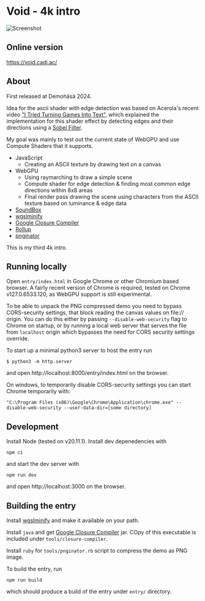 # Void - 4k intro

![Screenshot](https://github.com/Cadiac/void/blob/main/entry/screenshot.png)

## Online version

https://void.cadi.ac/

## About

First released at Demohäsä 2024.

Idea for the ascii shader with edge detection was based on Acerola's recent video ["I Tried Turning Games Into Text"](https://www.youtube.com/watch?v=gg40RWiaHRY), which explained the implementation for this shader effect by detecting edges and their directions using a [Sobel Filter](https://en.wikipedia.org/wiki/Sobel_operator).

My goal was mainly to test out the current state of WebGPU and use Compute Shaders that it supports.

- JavaScript
  - Creating an ASCII texture by drawing text on a canvas
- WebGPU
  - Using raymarching to draw a simple scene
  - Compute shader for edge detection & finding most common edge directions within 8x8 areas
  - Final render pass drawing the scene using characters from the ASCII texture based on luminance & edge data
- [SoundBox](https://gitlab.com/mbitsnbites/soundbox)
- [wgslminify](https://github.com/mgnauck/wgslminify)
- [Google Closure Compiler](https://mvnrepository.com/artifact/com.google.javascript/closure-compiler/v20231112)
- [Rollup](https://rollupjs.org)
- [pnginator](https://gist.github.com/gasman/2560551)

This is my third 4k intro.

## Running locally

Open `entry/index.html` in Google Chrome or other Chromium based browser. A fairly recent version of Chrome is required, tested on Chrome v127.0.6533.120, as WebGPU support is still experimental.

To be able to unpack the PNG compressed demo you need to bypass CORS-security settings, that block reading the canvas values on file:// origin. You can do this either by passing `--disable-web-security` flag to Chrome on startup, or by running a local web server that serves the file from `localhost` origin which bypasses the need for CORS security settings override.

To start up a minimal python3 server to host the entry run

```
$ python3 -m http.server
```

and open http://localhost:8000/entry/index.html on the browser.

On windows, to temporarily disable CORS-security settings you can start Chrome temporarily with:

```
"C:\Program Files (x86)\Google\Chrome\Application\chrome.exe" --disable-web-security --user-data-dir=[some directory]
```

## Development

Install Node (tested on v20.11.1). Install dev depenedencies with

```shell
npm ci
```

and start the dev server with

```shell
npm run dev
```

and open http://localhost:3000 on the browser.

## Building the entry

Install [wgslminify](https://github.com/mgnauck/wgslminify) and make it available on your path.

Install `java` and get [Google Closure Compiler](https://mvnrepository.com/artifact/com.google.javascript/closure-compiler/v20231112) jar. COpy of this executable is included under `tools/closure-compiler`.

Install `ruby` for `tools/pnginator.rb` script to compress the demo as PNG image.

To build the entry, run

```shell
npm run build
```

which should produce a build of the entry under `entry/` directory.
